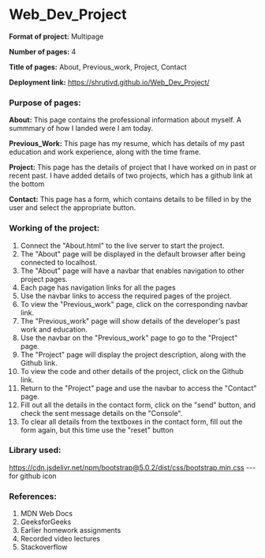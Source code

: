# Web_Dev_Project

**Format of project:** Multipage

**Number of pages:** 4

**Title of pages:** About, Previous_work, Project, Contact

**Deployment link:** https://shrutivd.github.io/Web_Dev_Project/

### Purpose of pages:

**About:**
This page contains the professional information about myself. A summmary of how I landed were I am today.

**Previous_Work:**
This page has my resume, which has details of my past education and work experience, along with the time frame.

**Project:**
This page has the details of project that I have worked on in past or recent past. I have added details of two projects, which has a github link at the bottom

**Contact:**
This page has a form, which contains details to be filled in by the user and select the appropriate button.

### Working of the project:

1. Connect the "About.html" to the live server to start the project.
2. The "About" page will be displayed in the default browser after being connected to localhost.
3. The "About" page will have a navbar that enables navigation to other project pages.
4. Each page has navigation links for all the pages
5. Use the navbar links to access the required pages of the project.
6. To view the "Previous_work" page, click on the corresponding navbar link.
7. The "Previous_work" page will show details of the developer's past work and education.
8. Use the navbar on the "Previous_work" page to go to the "Project" page.
9. The "Project" page will display the project description, along with the Github link.
10. To view the code and other details of the project, click on the Github link.
11. Return to the "Project" page and use the navbar to access the "Contact" page.
12. Fill out all the details in the contact form, click on the "send" button, and check the sent message details on the "Console".
13. To clear all details from the textboxes in the contact form, fill out the form again, but this time use the "reset" button

### Library used:

https://cdn.jsdelivr.net/npm/bootstrap@5.0.2/dist/css/bootstrap.min.css --- for github icon

### References:

1. MDN Web Docs
2. GeeksforGeeks
3. Earlier homework assignments
4. Recorded video lectures
5. Stackoverflow
